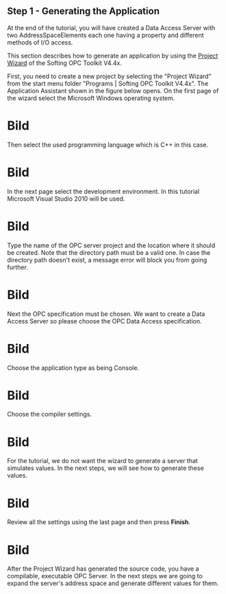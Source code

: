 ## **Step 1 - Generating the Application**

At the end of the tutorial, you will have created a Data Access Server with two AddressSpaceElements each one having a property and different methods of I/O access.

This section describes how to generate an application by using the [Project Wizard](c2dd4578-aa68-4ba7-bf5b-4da879baaa29.htm) of the Softing OPC Toolkit V4.4x.

First, you need to create a new project by selecting the "Project Wizard" from the start menu folder "Programs | Softing OPC Toolkit V4.4x". The Application Assistant shown in the figure below opens. On the first page of the wizard select the Microsoft Windows operating system.

# Bild

Then select the used programming language which is C++ in this case.

# Bild

In the next page select the development environment. In this tutorial Microsoft Visual Studio 2010 will be used.

# Bild

Type the name of the OPC server project and the location where it should be created. Note that the directory path must be a valid one. In case the directory path doesn't exist, a message error will block you from going further.

# Bild

Next the OPC specification must be chosen. We want to create a Data Access Server so please choose the OPC Data Access specification.

# Bild

Choose the application type as being Console.

# Bild

Choose the compiler settings.

# Bild

For the tutorial, we do not want the wizard to generate a server that simulates values. In the next steps, we will see how to generate these values.

# Bild

Review all the settings using the last page and then press **Finish**.

# Bild

After the Project Wizard has generated the source code, you have a compilable, executable OPC Server. In the next steps we are going to expand the server's address space and generate different values for them.
